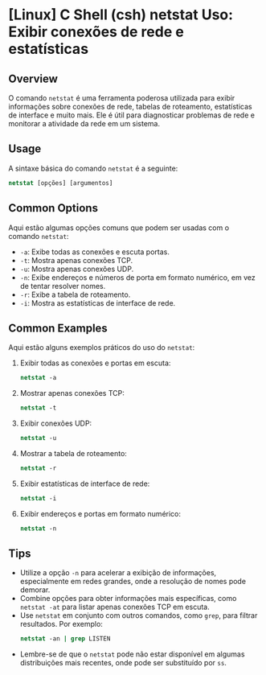 # [Linux] C Shell (csh) netstat Uso: Exibir conexões de rede e estatísticas

## Overview
O comando `netstat` é uma ferramenta poderosa utilizada para exibir informações sobre conexões de rede, tabelas de roteamento, estatísticas de interface e muito mais. Ele é útil para diagnosticar problemas de rede e monitorar a atividade da rede em um sistema.

## Usage
A sintaxe básica do comando `netstat` é a seguinte:

```csh
netstat [opções] [argumentos]
```

## Common Options
Aqui estão algumas opções comuns que podem ser usadas com o comando `netstat`:

- `-a`: Exibe todas as conexões e escuta portas.
- `-t`: Mostra apenas conexões TCP.
- `-u`: Mostra apenas conexões UDP.
- `-n`: Exibe endereços e números de porta em formato numérico, em vez de tentar resolver nomes.
- `-r`: Exibe a tabela de roteamento.
- `-i`: Mostra as estatísticas de interface de rede.

## Common Examples
Aqui estão alguns exemplos práticos do uso do `netstat`:

1. Exibir todas as conexões e portas em escuta:
   ```csh
   netstat -a
   ```

2. Mostrar apenas conexões TCP:
   ```csh
   netstat -t
   ```

3. Exibir conexões UDP:
   ```csh
   netstat -u
   ```

4. Mostrar a tabela de roteamento:
   ```csh
   netstat -r
   ```

5. Exibir estatísticas de interface de rede:
   ```csh
   netstat -i
   ```

6. Exibir endereços e portas em formato numérico:
   ```csh
   netstat -n
   ```

## Tips
- Utilize a opção `-n` para acelerar a exibição de informações, especialmente em redes grandes, onde a resolução de nomes pode demorar.
- Combine opções para obter informações mais específicas, como `netstat -at` para listar apenas conexões TCP em escuta.
- Use `netstat` em conjunto com outros comandos, como `grep`, para filtrar resultados. Por exemplo:
  ```csh
  netstat -an | grep LISTEN
  ```
- Lembre-se de que o `netstat` pode não estar disponível em algumas distribuições mais recentes, onde pode ser substituído por `ss`.